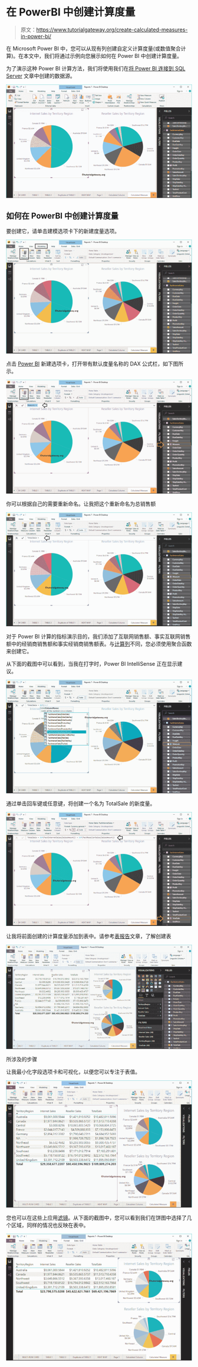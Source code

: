 # 在 PowerBI 中创建计算度量

> 原文：<https://www.tutorialgateway.org/create-calculated-measures-in-power-bi/>

在 Microsoft Power BI 中，您可以从现有列创建自定义计算度量(或数值聚合计算)。在本文中，我们将通过示例向您展示如何在 Power BI 中创建计算度量。

为了演示这种 Power BI 计算方法，我们将使用我们在[将 Power BI 连接到 SQL Server](https://www.tutorialgateway.org/connect-power-bi-to-sql-server/) 文章中创建的数据源。

![Create Calculated Measures in Power BI 1](img/69bacaf7689301c919b172aa874487c4.png)

## 如何在 PowerBI 中创建计算度量

要创建它，请单击建模选项卡下的新建度量选项。

![Create Calculated Measures in Power BI 2](img/d0377088efa19c1b4ca3d75c62ecdf3f.png)

点击 [Power BI](https://www.tutorialgateway.org/power-bi-tutorial/) 新建选项卡，打开带有默认度量名称的 DAX 公式栏，如下图所示。

![Create Calculated Measures in Power BI 3](img/842553336ffc4bb26d3f09f0b892c8f4.png)

你可以根据自己的需要重新命名。让我把这个重新命名为总销售额

![Create Calculated Measures in Power BI 4](img/b6a2e0dfaafb013e4163b9af50044278.png)

对于 Power BI 计算的指标演示目的，我们添加了互联网销售额、事实互联网销售额中的经销商销售额和事实经销商销售额表。与[计算列](https://www.tutorialgateway.org/create-calculated-columns-in-power-bi/)不同，您必须使用聚合函数来创建它。

从下面的截图中可以看到，当我在打字时，Power BI IntelliSense 正在显示建议。

![Create Calculated Measures in Power BI 5](img/02f6220f3e85a8a8fb1b6e26c9c586eb.png)

通过单击回车键或任意键，将创建一个名为 TotalSale 的新度量。

![Create Calculated Measures in Power BI 6](img/f17ac65d501935032f087e9eb72412a4.png)

让我将前面创建的计算度量添加到表中。请参考[表报告](https://www.tutorialgateway.org/create-a-table-in-power-bi/)文章，了解创建表

![Create Calculated Measures in Power BI 7](img/2fd64d44f9dcd8f01b1993c252434520.png)

所涉及的步骤

让我最小化字段选项卡和可视化，以便您可以专注于表值。

![Create Calculated Measures in Power BI 8](img/b87d3c438e119ca15dfbb332247e2b5e.png)

您也可以在这些上应用[滤镜](https://www.tutorialgateway.org/power-bi-basic-filters/)。从下面的截图中，您可以看到我们在饼图中选择了几个区域，同样的情况也反映在表中。

![Create Calculated Measures in Power BI 9](img/ec82f88bbb06e972631032813dbfa493.png)